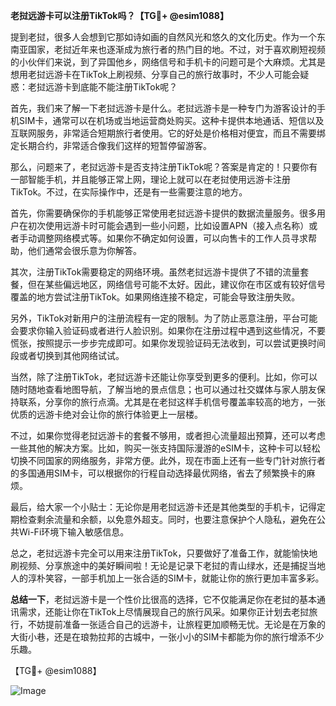 **老挝远游卡可以注册TikTok吗？【TG💪+ @esim1088】**

提到老挝，很多人会想到它那如诗如画的自然风光和悠久的文化历史。作为一个东南亚国家，老挝近年来也逐渐成为旅行者的热门目的地。不过，对于喜欢刷短视频的小伙伴们来说，到了异国他乡，网络信号和手机卡的问题可是个大麻烦。尤其是想用老挝远游卡在TikTok上刷视频、分享自己的旅行故事时，不少人可能会疑惑：老挝远游卡到底能不能注册TikTok呢？

首先，我们来了解一下老挝远游卡是什么。老挝远游卡是一种专门为游客设计的手机SIM卡，通常可以在机场或当地运营商处购买。这种卡提供本地通话、短信以及互联网服务，非常适合短期旅行者使用。它的好处是价格相对便宜，而且不需要绑定长期合约，非常适合像我们这样的短暂停留游客。

那么，问题来了，老挝远游卡是否支持注册TikTok呢？答案是肯定的！只要你有一部智能手机，并且能够正常上网，理论上就可以在老挝使用远游卡注册TikTok。不过，在实际操作中，还是有一些需要注意的地方。

首先，你需要确保你的手机能够正常使用老挝远游卡提供的数据流量服务。很多用户在初次使用远游卡时可能会遇到一些小问题，比如设置APN（接入点名称）或者手动调整网络模式等。如果你不确定如何设置，可以向售卡的工作人员寻求帮助，他们通常会很乐意为你解答。

其次，注册TikTok需要稳定的网络环境。虽然老挝远游卡提供了不错的流量套餐，但在某些偏远地区，网络信号可能不太好。因此，建议你在市区或有较好信号覆盖的地方尝试注册TikTok。如果网络连接不稳定，可能会导致注册失败。

另外，TikTok对新用户的注册流程有一定的限制。为了防止恶意注册，平台可能会要求你输入验证码或者进行人脸识别。如果你在注册过程中遇到这些情况，不要慌张，按照提示一步步完成即可。如果你发现验证码无法收到，可以尝试更换时间段或者切换到其他网络试试。

当然，除了注册TikTok，老挝远游卡还能让你享受到更多的便利。比如，你可以随时随地查看地图导航，了解当地的景点信息；也可以通过社交媒体与家人朋友保持联系，分享你的旅行点滴。尤其是在老挝这样手机信号覆盖率较高的地方，一张优质的远游卡绝对会让你的旅行体验更上一层楼。

不过，如果你觉得老挝远游卡的套餐不够用，或者担心流量超出预算，还可以考虑一些其他的解决方案。比如，购买一张支持国际漫游的eSIM卡，这种卡可以轻松切换不同国家的网络服务，非常方便。此外，现在市面上还有一些专门针对旅行者的多国通用SIM卡，可以根据你的行程自动选择最优网络，省去了频繁换卡的麻烦。

最后，给大家一个小贴士：无论你是用老挝远游卡还是其他类型的手机卡，记得定期检查剩余流量和余额，以免意外超支。同时，也要注意保护个人隐私，避免在公共Wi-Fi环境下输入敏感信息。

总之，老挝远游卡完全可以用来注册TikTok，只要做好了准备工作，就能愉快地刷视频、分享旅途中的美好瞬间啦！无论是记录下老挝的青山绿水，还是捕捉当地人的淳朴笑容，一部手机加上一张合适的SIM卡，就能让你的旅行更加丰富多彩。

**总结一下**，老挝远游卡是一个性价比很高的选择，它不仅能满足你在老挝的基本通讯需求，还能让你在TikTok上尽情展现自己的旅行风采。如果你正计划去老挝旅行，不妨提前准备一张适合自己的远游卡，让旅程更加顺畅无忧。无论是在万象的大街小巷，还是在琅勃拉邦的古城中，一张小小的SIM卡都能为你的旅行增添不少乐趣。

【TG💪+ @esim1088】

![Image](https://i.postimg.cc/4NQfJmqS/Snipaste-2025-05-13-00-14-12.png)